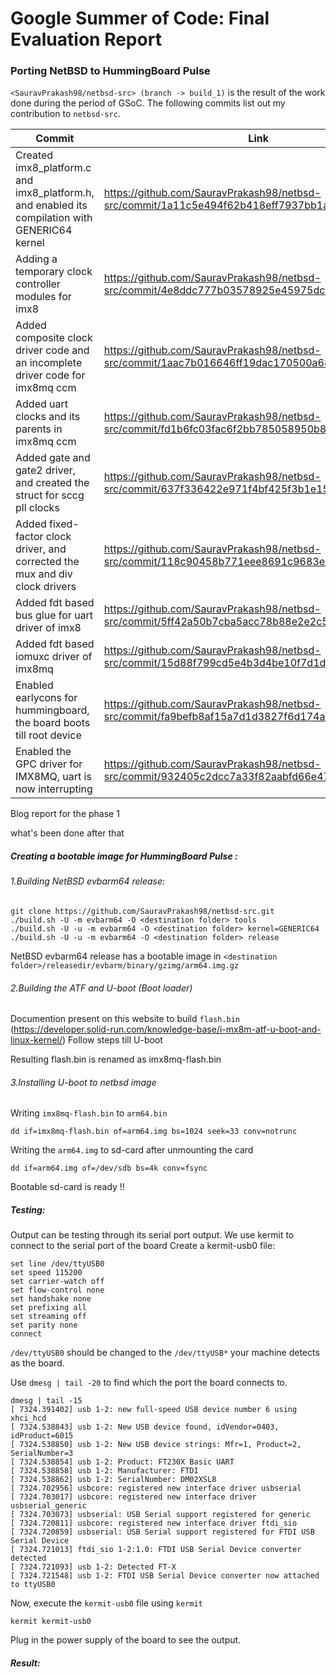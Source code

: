 # Google Summer of Code: Final Evaluation Report
### Porting NetBSD to HummingBoard Pulse
```<SauravPrakash98/netbsd-src> (branch -> build_1)``` is the result of the work done during the period of GSoC.
The following commits list out my contribution to ```netbsd-src```.


|Commit|Link|
|---|---|
| Created imx8_platform.c and imx8_platform.h, and enabled its compilation with GENERIC64 kernel|https://github.com/SauravPrakash98/netbsd-src/commit/1a11c5e494f62b418eff7937bb1ad461a3b352c7|
|Adding a temporary clock controller modules for imx8 | https://github.com/SauravPrakash98/netbsd-src/commit/4e8ddc777b03578925e45975dc1d8e4d6e494c1a |
| Added composite clock driver code and an incomplete driver code for imx8mq ccm|https://github.com/SauravPrakash98/netbsd-src/commit/1aac7b016646ff19dac170500a6870947a3a4c00|
|Added uart clocks and its parents in imx8mq ccm|https://github.com/SauravPrakash98/netbsd-src/commit/fd1b6fc03fac6f2bb785058950b8947b747efff6|
|Added gate and gate2 driver, and created the struct for sccg pll clocks |https://github.com/SauravPrakash98/netbsd-src/commit/637f336422e971f4bf425f3b1e157daf7a545b98|
| Added fixed-factor clock driver, and corrected the mux and div clock drivers|https://github.com/SauravPrakash98/netbsd-src/commit/118c90458b771eee8691c9683e5164ae164d7de4|
|Added fdt based bus glue for uart driver of imx8|https://github.com/SauravPrakash98/netbsd-src/commit/5ff42a50b7cba5acc78b88e2e2c59b8a370a0ef6|
|Added fdt based iomuxc driver of imx8mq|https://github.com/SauravPrakash98/netbsd-src/commit/15d88f799cd5e4b3d4be10f7d1db95de1e1adf95|
| Enabled earlycons for hummingboard, the board boots till root device|https://github.com/SauravPrakash98/netbsd-src/commit/fa9befb8af15a7d1d3827f6d174a398b61c7f574|
|Enabled the GPC driver for IMX8MQ, uart is now interrupting|https://github.com/SauravPrakash98/netbsd-src/commit/932405c2dcc7a33f82aabfd66e47fbf94ea4289f|

Blog report for the phase 1

what's been done after that

##### Creating a bootable image for HummingBoard Pulse :


###### 1.Building NetBSD evbarm64 release:


    git clone https://github.com/SauravPrakash98/netbsd-src.git
    ./build.sh -U -m evbarm64 -O <destination folder> tools
    ./build.sh -U -u -m evbarm64 -O <destination folder> kernel=GENERIC64
    ./build.sh -U -u -m evbarm64 -O <destination folder> release


NetBSD evbarm64 release has a bootable image in ```<destination folder>/releasedir/evbarm/binary/gzimg/arm64.img.gz```

###### 2.Building the ATF and U-boot (Boot loader)
Documention present on this website to build ```flash.bin```         (https://developer.solid-run.com/knowledge-base/i-mx8m-atf-u-boot-and-linux-kernel/)
Follow steps till U-boot

Resulting flash.bin is renamed as imx8mq-flash.bin 
###### 3.Installing U-boot to netbsd image
Writing ```imx8mq-flash.bin``` to ```arm64.bin```

    dd if=imx8mq-flash.bin of=arm64.img bs=1024 seek=33 conv=notrunc

Writing the ```arm64.img``` to sd-card after unmounting the card

    dd if=arm64.img of=/dev/sdb bs=4k conv=fsync 
    
Bootable sd-card is ready !!

##### Testing:
Output can be testing through its serial port output. We use kermit to connect to the serial port of the board
Create a kermit-usb0 file:

    set line /dev/ttyUSB0
    set speed 115200
    set carrier-watch off
    set flow-control none
    set handshake none
    set prefixing all
    set streaming off
    set parity none
    connect

```/dev/ttyUSB0``` should be changed to the ```/dev/ttyUSB*``` your machine detects as the board.

Use ```dmesg | tail -20``` to find which the port the board connects to.

    dmesg | tail -15
    [ 7324.391402] usb 1-2: new full-speed USB device number 6 using xhci_hcd
    [ 7324.538843] usb 1-2: New USB device found, idVendor=0403, idProduct=6015
    [ 7324.538850] usb 1-2: New USB device strings: Mfr=1, Product=2, SerialNumber=3
    [ 7324.538854] usb 1-2: Product: FT230X Basic UART
    [ 7324.538858] usb 1-2: Manufacturer: FTDI
    [ 7324.538862] usb 1-2: SerialNumber: DM02XSL8
    [ 7324.702956] usbcore: registered new interface driver usbserial
    [ 7324.703017] usbcore: registered new interface driver usbserial_generic
    [ 7324.703073] usbserial: USB Serial support registered for generic
    [ 7324.720811] usbcore: registered new interface driver ftdi_sio
    [ 7324.720859] usbserial: USB Serial support registered for FTDI USB Serial Device
    [ 7324.721013] ftdi_sio 1-2:1.0: FTDI USB Serial Device converter detected
    [ 7324.721093] usb 1-2: Detected FT-X
    [ 7324.721548] usb 1-2: FTDI USB Serial Device converter now attached to ttyUSB0


Now, execute the ```kermit-usb0``` file using ```kermit```

    kermit kermit-usb0
    
Plug in the power supply of the board to see the output.
##### Result:
